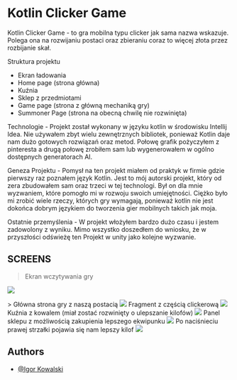 
# Kotlin Clicker Game

Kotlin Clicker Game - to gra mobilna typu clicker jak sama nazwa wskazuje. Polega ona na rozwijaniu postaci oraz zbieraniu coraz to więcej złota przez rozbijanie skał.

Struktura projektu
- Ekran ładowania
- Home page (strona główna)
- Kuźnia
- Sklep z przedmiotami
- Game page (strona z główną mechaniką gry)
- Summoner Page (strona na obecną chwilę nie rozwinięta)

Technologie - Projekt został wykonany w języku kotlin w środowisku Intellij Idea. Nie używałem zbyt wielu zewnętrznych bibliotek, ponieważ Kotlin daje nam dużo gotowych rozwiązań oraz metod. Połowę grafik pożyczyłem z pinteresta a drugą połowę zrobiłem sam lub wygenerowałem w ogólno dostępnych generatorach AI.

Geneza Projektu - Pomysł na ten projekt miałem od praktyk w firmie gdzie pierwszy raz poznałem język Kotlin. Jest to mój autorski projekt, który od zera zbudowałem sam oraz trzeci w tej technologi. Był on dla mnie wyzwaniem, które pomogło mi w rozwoju swoich umiejętności. Ciężko było mi zrobić wiele rzeczy, których gry wymagają, ponieważ kotlin nie jest dokońca dobrym językiem do tworzenia gier mobilnych takich jak moja.

Ostatnie przemyślenia - W projekt włożyłem bardzo dużo czasu i jestem zadowolony z wyniku. Mimo wszystko doszedłem do wniosku, że w przyszłości odświeżę ten Projekt w unity jako kolejne wyzwanie.

## SCREENS
> Ekran wczytywania gry
<image src="opisowefoty/Zrzut ekranu 2024-02-23 161823.png">
<p></p>
> Główna strona gry z naszą postacią
<image src="opisowefoty/2.png">
Fragment z częścią clickerową
<image src="opisowefoty/3.png">
Kuźnia z kowalem (miał zostać rozwinięty o ulepszanie kilofów)
<image src="opisowefoty/4.png">
Panel sklepu z możliwością zakupienia lepszego ekwipunku
<image src="opisowefoty/5.png">
Po naciśnieciu prawej strzałki pojawia się nam lepszy kilof
<image src="opisowefoty/6.png">

## Authors

- [@Igor Kowalski](https://github.com/Szwajcar0)
